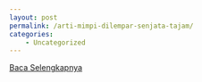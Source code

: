 ```yaml
---
layout: post
permalink: /arti-mimpi-dilempar-senjata-tajam/
categories:
    - Uncategorized
---
```


[Baca Selengkapnya](/06)